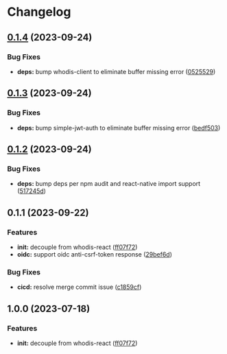 # Changelog

## [0.1.4](https://github.com/whodisio/whodis-react-storage-browser/compare/v0.1.3...v0.1.4) (2023-09-24)


### Bug Fixes

* **deps:** bump whodis-client to eliminate buffer missing error ([0525529](https://github.com/whodisio/whodis-react-storage-browser/commit/0525529c2c9aba1325fc699edb7aa1c3664b3826))

## [0.1.3](https://github.com/whodisio/whodis-react-storage-browser/compare/v0.1.2...v0.1.3) (2023-09-24)


### Bug Fixes

* **deps:** bump simple-jwt-auth to eliminate buffer missing error ([bedf503](https://github.com/whodisio/whodis-react-storage-browser/commit/bedf5032a323b8938e85a5e30c68348d48688e2a))

## [0.1.2](https://github.com/whodisio/whodis-react-storage-browser/compare/v0.1.1...v0.1.2) (2023-09-24)


### Bug Fixes

* **deps:** bump deps per npm audit and react-native import support ([517245d](https://github.com/whodisio/whodis-react-storage-browser/commit/517245d10287b47b3c78bc9e45df09bc9b9ef117))

## 0.1.1 (2023-09-22)


### Features

* **init:** decouple from whodis-react ([ff07f72](https://github.com/whodisio/whodis-react-storage-browser/commit/ff07f72e6fa0658632d55460f0cf2adafa9b10d2))
* **oidc:** support oidc anti-csrf-token response ([29bef6d](https://github.com/whodisio/whodis-react-storage-browser/commit/29bef6dcc579110094781659432774340f69a3ef))


### Bug Fixes

* **cicd:** resolve merge commit issue ([c1859cf](https://github.com/whodisio/whodis-react-storage-browser/commit/c1859cf4118a38e685201d247587c5cca7906667))

## 1.0.0 (2023-07-18)


### Features

* **init:** decouple from whodis-react ([ff07f72](https://github.com/whodisio/whodis-react-storage-browser/commit/ff07f72e6fa0658632d55460f0cf2adafa9b10d2))
